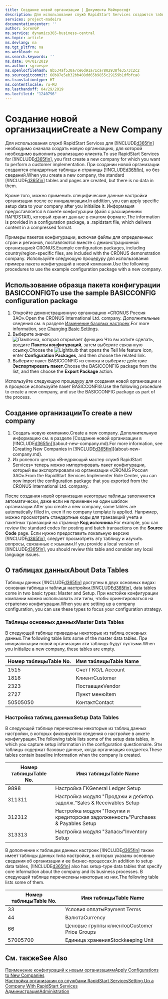 ```yaml
---
title: Создание новой организации | Документы Майкрософт
description: Для использования служб RapidStart Services создаются таблицы и страницы, но они не содержат никаких данных.
services: project-madeira
documentationcenter: ''
author: SorenGP
ms.service: dynamics365-business-central
ms.topic: article
ms.devlang: na
ms.tgt_pltfrm: na
ms.workload: na
ms.search.keywords: ''
ms.date: 04/01/2019
ms.author: sgroespe
ms.openlocfilehash: 8b534af530a7ce6d91a71ca7802938fe3573c2c2
ms.sourcegitcommit: 60b87e5eb32bb408dd65b9855c29159b1dfbfca8
ms.translationtype: HT
ms.contentlocale: ru-RU
ms.lasthandoff: 04/29/2019
ms.locfileid: "1240796"
---
```

# <a name="create-a-new-company"></a><span data-ttu-id="2cbb7-103">Создание новой организации</span><span class="sxs-lookup"><span data-stu-id="2cbb7-103">Create a New Company</span></span>
<span data-ttu-id="2cbb7-104">Для использования служб RapidStart Services для [!INCLUDE[d365fin](includes/d365fin_md.md)] необходимо сначала создать новую организацию, для которой необходимо выполнить реализацию клиента.</span><span class="sxs-lookup"><span data-stu-id="2cbb7-104">To use RapidStart Services for [!INCLUDE[d365fin](includes/d365fin_md.md)], you first create a new company for which you want to perform a customer implementation.</span></span> <span data-ttu-id="2cbb7-105">При создании новой организации создаются стандартные таблицы и страницы [!INCLUDE[d365fin](includes/d365fin_md.md)], но без сведений.</span><span class="sxs-lookup"><span data-stu-id="2cbb7-105">When you create a new company, the standard [!INCLUDE[d365fin](includes/d365fin_md.md)] tables and pages are created, but there is no data in them.</span></span>

<span data-ttu-id="2cbb7-106">Кроме того, можно применить специфические данные настройки организации после ее инициализации.</span><span class="sxs-lookup"><span data-stu-id="2cbb7-106">In addition, you can apply specific setup data to your company after you initialize it.</span></span> <span data-ttu-id="2cbb7-107">Информация предоставляется в пакете конфигурации (файл с расширением RAPIDSTAR), который хранит данные в сжатом формате.</span><span class="sxs-lookup"><span data-stu-id="2cbb7-107">The information is provided in a configuration package, a .rapidstart file, which delivers content in a compressed format.</span></span>  

<span data-ttu-id="2cbb7-108">Примеры пакетов конфигурации, включая файлы для определенных стран и регионов, поставляются вместе с демонстрационной организацией CRONUS.</span><span class="sxs-lookup"><span data-stu-id="2cbb7-108">Example configuration packages, including country/region-specific files, are included with the CRONUS demonstration company.</span></span> <span data-ttu-id="2cbb7-109">Используйте следующую процедуру для использования примера пакета конфигураций в новой компании.</span><span class="sxs-lookup"><span data-stu-id="2cbb7-109">Use the following procedures to use the example configuration package with a new company.</span></span>  

## <a name="to-use-the-sample-basicconfig-configuration-package"></a><span data-ttu-id="2cbb7-110">Использование образца пакета конфигурации BASICCONFIG</span><span class="sxs-lookup"><span data-stu-id="2cbb7-110">To use the sample BASICCONFIG configuration package</span></span>  
1. <span data-ttu-id="2cbb7-111">Откройте демонстрационную организацию «CRONUS Россия ЗАО».</span><span class="sxs-lookup"><span data-stu-id="2cbb7-111">Open the CRONUS International Ltd. company.</span></span> <span data-ttu-id="2cbb7-112">Дополнительные сведения см. в разделе [Изменение базовых настроек](ui-change-basic-settings.md).</span><span class="sxs-lookup"><span data-stu-id="2cbb7-112">For more information, see [Changing Basic Settings](ui-change-basic-settings.md).</span></span>
2. <span data-ttu-id="2cbb7-113">Выберите значок ![Лампочка, которая открывает функцию Что вы хотите сделать](media/ui-search/search_small.png "Что вы хотите сделать"), введите **Пакеты конфигураций**, затем выберите связанную ссылку.</span><span class="sxs-lookup"><span data-stu-id="2cbb7-113">Choose the ![Lightbulb that opens the Tell Me feature](media/ui-search/search_small.png "Tell me what you want to do") icon, enter **Configuration Packages**, and then choose the related link.</span></span>  
3. <span data-ttu-id="2cbb7-114">Выберите пакет BASICCONFIG из списка и выберите действие **Экспортировать пакет**.</span><span class="sxs-lookup"><span data-stu-id="2cbb7-114">Choose the BASICCONFIG package from the list, and then choose the **Export Package** action.</span></span>  

<span data-ttu-id="2cbb7-115">Используйте следующую процедуру для создания новой организации и в процессе используйте пакет BASICCONFIG.</span><span class="sxs-lookup"><span data-stu-id="2cbb7-115">Use the following procedure to create a new company, and use the BASICCONFIG package as part of the process.</span></span>  

## <a name="to-create-a-new-company"></a><span data-ttu-id="2cbb7-116">Создание организации</span><span class="sxs-lookup"><span data-stu-id="2cbb7-116">To create a new company</span></span>  
1. <span data-ttu-id="2cbb7-117">Создать новую компанию.</span><span class="sxs-lookup"><span data-stu-id="2cbb7-117">Create a new company.</span></span> <span data-ttu-id="2cbb7-118">Дополнительную информацию см. в разделе [Создание новой организации в [!INCLUDE[d365fin](includes/d365fin_md.md)]](about-new-company.md).</span><span class="sxs-lookup"><span data-stu-id="2cbb7-118">For more information, see [Creating New Companies in [!INCLUDE[d365fin](includes/d365fin_md.md)]](about-new-company.md).</span></span>
2. <span data-ttu-id="2cbb7-119">Из ролевого центра «Внедряющий мастер служб RapidStart Services» теперь можно импортировать пакет конфигурации, который вы экспортировали из организации «CRONUS Россия ЗАО».</span><span class="sxs-lookup"><span data-stu-id="2cbb7-119">From the RapidStart Services Implementer Role Center, you can now import the configuration package that you exported from the CRONUS International Ltd. company.</span></span>

<span data-ttu-id="2cbb7-120">После создания новой организации некоторые таблицы заполняются автоматически, даже если не применен ни один шаблон организации.</span><span class="sxs-lookup"><span data-stu-id="2cbb7-120">After you create a new company, some tables are automatically filled in, even if no company template is applied.</span></span> <span data-ttu-id="2cbb7-121">Например, можно просмотреть стандартные коды для транзакций учета и пакетных транзакций на странице **Код источника**.</span><span class="sxs-lookup"><span data-stu-id="2cbb7-121">For example, you can review the standard codes for posting and batch transactions on the **Source Code** page.</span></span> <span data-ttu-id="2cbb7-122">Если нужно предоставить локальную версию [!INCLUDE[d365fin](includes/d365fin_md.md)], следует просмотреть эту таблицу и изучить вопросы, связанные с языками.</span><span class="sxs-lookup"><span data-stu-id="2cbb7-122">If you provide a local version of [!INCLUDE[d365fin](includes/d365fin_md.md)], you should review this table and consider any local language issues.</span></span>

## <a name="about-data-tables"></a><span data-ttu-id="2cbb7-123">О таблицах данных</span><span class="sxs-lookup"><span data-stu-id="2cbb7-123">About Data Tables</span></span>
<span data-ttu-id="2cbb7-124">Таблицы данных [!INCLUDE[d365fin](includes/d365fin_md.md)] доступны в двух основных видах: основная таблица и таблица настройки.</span><span class="sxs-lookup"><span data-stu-id="2cbb7-124">[!INCLUDE[d365fin](includes/d365fin_md.md)], data tables come in two basic types: Master and Setup.</span></span> <span data-ttu-id="2cbb7-125">При настойке конфигурации компании можно использовать эти типы, чтобы ориентироваться на стратегию конфигурации.</span><span class="sxs-lookup"><span data-stu-id="2cbb7-125">When you are setting up a company configuration, you can use these types to focus your configuration strategy.</span></span>  

### <a name="master-data-tables"></a><span data-ttu-id="2cbb7-126">Таблицы основных данных</span><span class="sxs-lookup"><span data-stu-id="2cbb7-126">Master Data Tables</span></span>  
<span data-ttu-id="2cbb7-127">В следующей таблице приведены некоторые из таблиц основных данных.</span><span class="sxs-lookup"><span data-stu-id="2cbb7-127">The following table lists some of the master data tables.</span></span> <span data-ttu-id="2cbb7-128">При инициализации новой организации эти таблицы будут пустыми.</span><span class="sxs-lookup"><span data-stu-id="2cbb7-128">When you initialize a new company, these tables are empty.</span></span>  

|<span data-ttu-id="2cbb7-129">Номер таблицы</span><span class="sxs-lookup"><span data-stu-id="2cbb7-129">Table No.</span></span>|<span data-ttu-id="2cbb7-130">Имя таблицы</span><span class="sxs-lookup"><span data-stu-id="2cbb7-130">Table Name</span></span>|  
|-------------------|--------------------|  
|<span data-ttu-id="2cbb7-131">15</span><span class="sxs-lookup"><span data-stu-id="2cbb7-131">15</span></span>|<span data-ttu-id="2cbb7-132">Счет ГК</span><span class="sxs-lookup"><span data-stu-id="2cbb7-132">G/L Account</span></span>|  
|<span data-ttu-id="2cbb7-133">18</span><span class="sxs-lookup"><span data-stu-id="2cbb7-133">18</span></span>|<span data-ttu-id="2cbb7-134">Клиент</span><span class="sxs-lookup"><span data-stu-id="2cbb7-134">Customer</span></span>|  
|<span data-ttu-id="2cbb7-135">23</span><span class="sxs-lookup"><span data-stu-id="2cbb7-135">23</span></span>|<span data-ttu-id="2cbb7-136">Поставщик</span><span class="sxs-lookup"><span data-stu-id="2cbb7-136">Vendor</span></span>|  
|<span data-ttu-id="2cbb7-137">27</span><span class="sxs-lookup"><span data-stu-id="2cbb7-137">27</span></span>|<span data-ttu-id="2cbb7-138">Пункт меню</span><span class="sxs-lookup"><span data-stu-id="2cbb7-138">Item</span></span>|  
|<span data-ttu-id="2cbb7-139">5050</span><span class="sxs-lookup"><span data-stu-id="2cbb7-139">5050</span></span>|<span data-ttu-id="2cbb7-140">Контакт</span><span class="sxs-lookup"><span data-stu-id="2cbb7-140">Contact</span></span>|  

### <a name="setup-data-tables"></a><span data-ttu-id="2cbb7-141">Настройка таблиц данных</span><span class="sxs-lookup"><span data-stu-id="2cbb7-141">Setup Data Tables</span></span>  
<span data-ttu-id="2cbb7-142">В следующей таблице перечислены некоторые из таблиц данных настройки, в которых фиксируются сведения о настройке в анкете конфигурации.</span><span class="sxs-lookup"><span data-stu-id="2cbb7-142">The following table lists some of the setup data tables, in which you capture setup information in the configuration questionnaire.</span></span> <span data-ttu-id="2cbb7-143">Эти таблицы содержат базовые данные, когда организация создается.</span><span class="sxs-lookup"><span data-stu-id="2cbb7-143">These tables contain baseline information when the company is created.</span></span>  

|<span data-ttu-id="2cbb7-144">Номер таблицы</span><span class="sxs-lookup"><span data-stu-id="2cbb7-144">Table No.</span></span>|<span data-ttu-id="2cbb7-145">Имя таблицы</span><span class="sxs-lookup"><span data-stu-id="2cbb7-145">Table Name</span></span>|  
|-------------------|--------------------|  
|<span data-ttu-id="2cbb7-146">98</span><span class="sxs-lookup"><span data-stu-id="2cbb7-146">98</span></span>|<span data-ttu-id="2cbb7-147">Настройка ГК</span><span class="sxs-lookup"><span data-stu-id="2cbb7-147">General Ledger Setup</span></span>|  
|<span data-ttu-id="2cbb7-148">311</span><span class="sxs-lookup"><span data-stu-id="2cbb7-148">311</span></span>|<span data-ttu-id="2cbb7-149">Настройка модуля "Продажи и дебитор. задолж."</span><span class="sxs-lookup"><span data-stu-id="2cbb7-149">Sales & Receivables Setup</span></span>|  
|<span data-ttu-id="2cbb7-150">312</span><span class="sxs-lookup"><span data-stu-id="2cbb7-150">312</span></span>|<span data-ttu-id="2cbb7-151">Настройка модуля "Покупки и кредиторская задолженность"</span><span class="sxs-lookup"><span data-stu-id="2cbb7-151">Purchases & Payables Setup</span></span>|  
|<span data-ttu-id="2cbb7-152">313</span><span class="sxs-lookup"><span data-stu-id="2cbb7-152">313</span></span>|<span data-ttu-id="2cbb7-153">Настройка модуля "Запасы"</span><span class="sxs-lookup"><span data-stu-id="2cbb7-153">Inventory Setup</span></span>|  

<span data-ttu-id="2cbb7-154">В дополнение к таблицам данных настроек [!INCLUDE[d365fin](includes/d365fin_md.md)] также имеет таблицы данных типа настройки, в которых указаны основные сведения об организации и ее бизнес-процессах.</span><span class="sxs-lookup"><span data-stu-id="2cbb7-154">In addition to setup data tables, [!INCLUDE[d365fin](includes/d365fin_md.md)] also has setup-type data tables that specify core information about the company and its business processes.</span></span> <span data-ttu-id="2cbb7-155">В следующей таблице перечислены некоторые из них.</span><span class="sxs-lookup"><span data-stu-id="2cbb7-155">The following table lists some of them.</span></span>  

|<span data-ttu-id="2cbb7-156">Номер таблицы</span><span class="sxs-lookup"><span data-stu-id="2cbb7-156">Table No.</span></span>|<span data-ttu-id="2cbb7-157">Имя таблицы</span><span class="sxs-lookup"><span data-stu-id="2cbb7-157">Table Name</span></span>|  
|-------------------|--------------------|  
|<span data-ttu-id="2cbb7-158">3</span><span class="sxs-lookup"><span data-stu-id="2cbb7-158">3</span></span>|<span data-ttu-id="2cbb7-159">Условия оплаты</span><span class="sxs-lookup"><span data-stu-id="2cbb7-159">Payment Terms</span></span>|  
|<span data-ttu-id="2cbb7-160">4</span><span class="sxs-lookup"><span data-stu-id="2cbb7-160">4</span></span>|<span data-ttu-id="2cbb7-161">Валюта</span><span class="sxs-lookup"><span data-stu-id="2cbb7-161">Currency</span></span>|  
|<span data-ttu-id="2cbb7-162">6</span><span class="sxs-lookup"><span data-stu-id="2cbb7-162">6</span></span>|<span data-ttu-id="2cbb7-163">Ценовые группы клиентов</span><span class="sxs-lookup"><span data-stu-id="2cbb7-163">Customer Price Groups</span></span>|  
|<span data-ttu-id="2cbb7-164">5700</span><span class="sxs-lookup"><span data-stu-id="2cbb7-164">5700</span></span>|<span data-ttu-id="2cbb7-165">Единица хранения</span><span class="sxs-lookup"><span data-stu-id="2cbb7-165">Stockkeeping Unit</span></span>|

  

## <a name="see-also"></a><span data-ttu-id="2cbb7-166">См. также</span><span class="sxs-lookup"><span data-stu-id="2cbb7-166">See Also</span></span>  
[<span data-ttu-id="2cbb7-167">Применение конфигураций к новым организациям</span><span class="sxs-lookup"><span data-stu-id="2cbb7-167">Apply Configurations to New Companies</span></span>](admin-apply-configuration-to-new-companies.md)  
[<span data-ttu-id="2cbb7-168">Настройка организации со службами RapidStart Services</span><span class="sxs-lookup"><span data-stu-id="2cbb7-168">Setting Up a Company With RapidStart Services</span></span>](admin-set-up-a-company-with-rapidstart.md)  
[<span data-ttu-id="2cbb7-169">Администрация</span><span class="sxs-lookup"><span data-stu-id="2cbb7-169">Administration</span></span>](admin-setup-and-administration.md)
